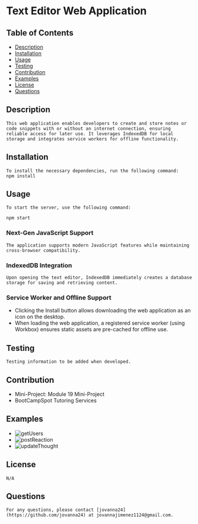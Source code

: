 # Text Editor Web Application

## Table of Contents 
- [Description](#description) 
- [Installation](#installation)
- [Usage](#usage)
- [Testing](#testing)
- [Contribution](#contribution)
- [Examples](#examples)
- [License](#license)
- [Questions](#questions)

## Description <a name="description"></a>
    This web application enables developers to create and store notes or code snippets with or without an internet connection, ensuring reliable access for later use. It leverages IndexedDB for local storage and integrates service workers for offline functionality.

## Installation <a name="installation"></a>
    To install the necessary dependencies, run the following command: 
    npm install


## Usage <a name="usage"></a>
    To start the server, use the following command:

    npm start

### Next-Gen JavaScript Support
    The application supports modern JavaScript features while maintaining cross-browser compatibility.

### IndexedDB Integration
    Upon opening the text editor, IndexedDB immediately creates a database storage for saving and retrieving content.

### Service Worker and Offline Support
- Clicking the Install button allows downloading the web application as an icon on the desktop.
- When loading the web application, a registered service worker (using Workbox) ensures static assets are pre-cached for offline use.
## Testing <a mame="testing"></a>
    Testing information to be added when developed.

## Contribution <a name="contribution"></a>
- Mini-Project: Module 19 Mini-Project
- BootCampSpot Tutoring Services

## Examples <a name="examples"></a> 
- ![getUsers](image.png)
- ![postReaction](image-1.png)
- ![updateThought](image-2.png)

## License <a name="license"></a>
    N/A

## Questions <a name="questions"></a>
    For any questions, please contact [jovanna24](https://github.com/jovanna24) at jovannajimenez1124@gmail.com.
